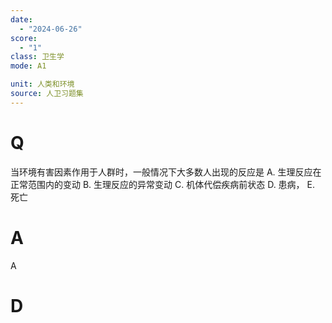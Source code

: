 ```yaml
---
date:
  - "2024-06-26"
score:
  - "1"
class: 卫生学
mode: A1

unit: 人类和环境
source: 人卫习题集
---
```



# Q
当环境有害因素作用于人群时，一般情况下大多数人出现的反应是
A. 生理反应在正常范围内的变动 
B. 生理反应的异常变动
C. 机体代偿疾病前状态 
D. 患病，
E. 死亡

# A

A


# D
